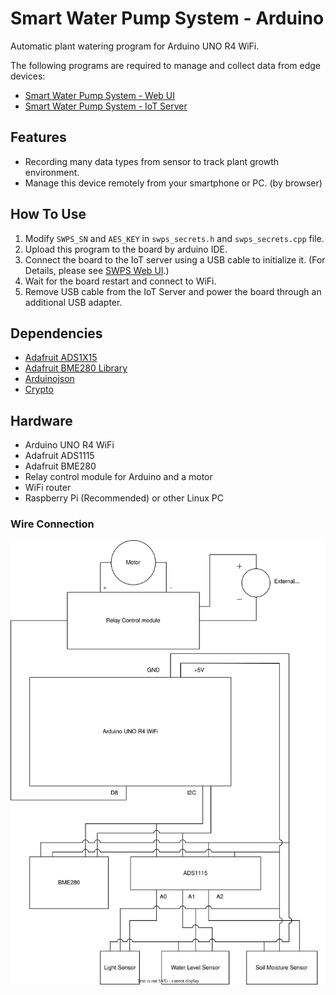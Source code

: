 # Smart Water Pump System - Arduino
Automatic plant watering program for Arduino UNO R4 WiFi.

The following programs are required to manage and collect data from edge devices:
* [Smart Water Pump System - Web UI](https://github.com/AlbertYHsC/swps_web.git)
* [Smart Water Pump System - IoT Server](https://github.com/AlbertYHsC/swps_device.git)

## Features
* Recording many data types from sensor to track plant growth environment.
* Manage this device remotely from your smartphone or PC. (by browser)

## How To Use
1. Modify `SWPS_SN` and `AES_KEY` in `swps_secrets.h` and `swps_secrets.cpp` file.
2. Upload this program to the board by arduino IDE.
3. Connect the board to the IoT server using a USB cable to initialize it.
(For Details, please see [SWPS Web UI](https://github.com/AlbertYHsC/swps_web.git).)
4. Wait for the board restart and connect to WiFi.
5. Remove USB cable from the IoT Server and power the board through an additional USB adapter.

## Dependencies
* [Adafruit ADS1X15](https://github.com/adafruit/Adafruit_ADS1X15)
* [Adafruit BME280 Library](https://github.com/adafruit/Adafruit_BME280_Library)
* [Arduinojson](https://github.com/bblanchon/ArduinoJson)
* [Crypto](https://github.com/OperatorFoundation/Crypto)

## Hardware
* Arduino UNO R4 WiFi
* Adafruit ADS1115
* Adafruit BME280
* Relay control module for Arduino and a motor
* WiFi router
* Raspberry Pi (<a color="blue">Recommended</a>) or other Linux PC

### Wire Connection
![](./edge_circuits.svg)
